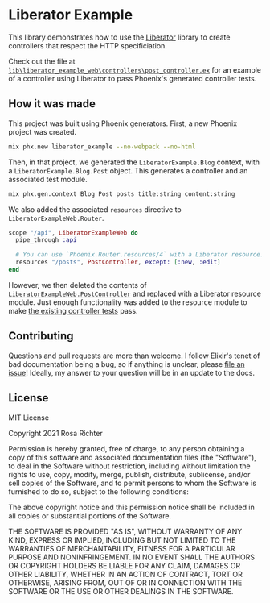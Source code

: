 # Liberator Example

This library demonstrates how to use the [Liberator] library to create controllers that respect the HTTP specificiation.

[Liberator]: https://github.com/Cantido/liberator

Check out the file at
[`lib\liberator_example_web\controllers\post_controller.ex`](https://github.com/Cantido/liberator_example/blob/main/lib/liberator_example_web/controllers/post_controller.ex)
for an example of a controller using Liberator to pass Phoenix's generated controller tests.

## How it was made

This project was built using Phoenix generators.
First, a new Phoenix project was created.

```sh
mix phx.new liberator_example --no-webpack --no-html
```

Then, in that project, we generated the `LiberatorExample.Blog` context, with a `LiberatorExample.Blog.Post` object.
This generates a controller and an associated test module.

```sh
mix phx.gen.context Blog Post posts title:string content:string
```

We also added the associated `resources` directive to `LiberatorExampleWeb.Router`.

```elixir
scope "/api", LiberatorExampleWeb do
  pipe_through :api

  # You can use `Phoenix.Router.resources/4` with a Liberator resource.
  resources "/posts", PostController, except: [:new, :edit]
end
```

However, we then deleted the contents of [`LiberatorExampleWeb.PostController`] and replaced with a Liberator resource module.
Just enough functionality was added to the resource module to make [the existing controller tests] pass.

[`LiberatorExampleWeb.PostController`]: https://github.com/Cantido/liberator_example/blob/main/lib/liberator_example_web/controllers/post_controller.ex
[the existing controller tests]: https://github.com/Cantido/liberator_example/blob/main/test/liberator_example_web/controllers/post_controller_test.exs

## Contributing

Questions and pull requests are more than welcome.
I follow Elixir's tenet of bad documentation being a bug,
so if anything is unclear, please [file an issue](https://github.com/Cantido/liberator_example/issues/new)!
Ideally, my answer to your question will be in an update to the docs.

## License

MIT License

Copyright 2021 Rosa Richter

Permission is hereby granted, free of charge, to any person obtaining a copy of this software and associated documentation files (the "Software"), to deal in the Software without restriction, including without limitation the rights to use, copy, modify, merge, publish, distribute, sublicense, and/or sell copies of the Software, and to permit persons to whom the Software is furnished to do so, subject to the following conditions:

The above copyright notice and this permission notice shall be included in all copies or substantial portions of the Software.

THE SOFTWARE IS PROVIDED "AS IS", WITHOUT WARRANTY OF ANY KIND, EXPRESS OR IMPLIED, INCLUDING BUT NOT LIMITED TO THE WARRANTIES OF MERCHANTABILITY, FITNESS FOR A PARTICULAR PURPOSE AND NONINFRINGEMENT. IN NO EVENT SHALL THE AUTHORS OR COPYRIGHT HOLDERS BE LIABLE FOR ANY CLAIM, DAMAGES OR OTHER LIABILITY, WHETHER IN AN ACTION OF CONTRACT, TORT OR OTHERWISE, ARISING FROM, OUT OF OR IN CONNECTION WITH THE SOFTWARE OR THE USE OR OTHER DEALINGS IN THE SOFTWARE.
